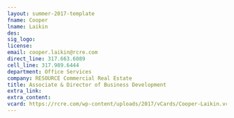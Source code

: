 ```yaml
---
layout: summer-2017-template 
fname: Cooper
lname: Laikin
des: 
sig_logo: 
license: 
email: cooper.laikin@rcre.com
direct_line: 317.663.6089
cell_line: 317.989.6444
department: Office Services
company: RESOURCE Commercial Real Estate
title: Associate & Director of Business Development
extra_link: 
extra_content: 
vcard: https://rcre.com/wp-content/uploads/2017/vCards/Cooper-Laikin.vcf
---
```

